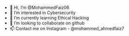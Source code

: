 - 👋 Hi, I’m @MohammedFaiz06
- 👀 I’m interested in Cybersecurity
- 🌱 I’m currently learning Ethical Hacking
- 💞️ I’m looking to collaborate on github
- 📫 Contact me on Instagram - @mohammed_ahmedfaiz7
<!---
MohammedFaiz06/MohammedFaiz06 is a ✨ special ✨ repository because its `README.md` (this file) appears on your GitHub profile.
You can click the Preview link to take a look at your changes.
--->
